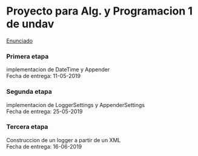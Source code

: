 <h1>Proyecto para Alg. y Programacion 1 de undav</h1>
<a href="https://docs.google.com/document/d/1DNkOmSHhR5rC0S6vjNEM9L38z7EA3XedKA8dQE0Zfys/edit?usp=sharing" target="_blank">Enunciado</a>

<h3>Primera etapa</h3>
<span>implementacion de DateTime y Appender</span>
<br/>
<span>Fecha de entrega: 11-05-2019</span>
<br>
<h3>Segunda etapa</h3>
<span>implementacion de LoggerSettings y AppenderSettings</span>
<br/>
<span>Fecha de entrega: 25-05-2019</span>
<br/>
<h3>Tercera etapa</h3>
<span>Construccion de un logger a partir de un XML</span>
<br/>
<span>Fecha de entrega: 16-06-2019</span>
